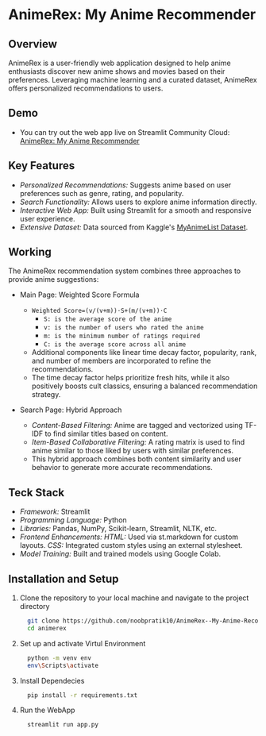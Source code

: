# AnimeRex: My Anime Recommender

## Overview
AnimeRex is a user-friendly web application designed to help anime enthusiasts discover new anime shows and movies based on their preferences. Leveraging machine learning and a curated dataset, AnimeRex offers personalized recommendations to users.

## Demo
- You can try out the web app live on Streamlit Community Cloud: [AnimeRex: My Anime Recommender](https://animerex--my-anime-recommender-fj3mto2havaewsktffvtlv.streamlit.app/)

## Key Features
- *Personalized Recommendations:* Suggests anime based on user preferences such as genre, rating, and popularity.
- *Search Functionality:* Allows users to explore anime information directly.
- *Interactive Web App:* Built using Streamlit for a smooth and responsive user experience.
- *Extensive Dataset:* Data sourced from Kaggle's [MyAnimeList Dataset](https://www.kaggle.com/datasets/dbdmobile/myanimelist-dataset).

## Working
The AnimeRex recommendation system combines three approaches to provide anime suggestions:
- Main Page: Weighted Score Formula
  - `Weighted Score=(v/(v+m))⋅S+(m/(v+m))⋅C`
      - `S: is the average score of the anime`
      - `v: is the number of users who rated the anime`
      - `m: is the minimum number of ratings required`
      - `C: is the average score across all anime`
  - Additional components like linear time decay factor, popularity, rank, and number of members are incorporated to refine the recommendations.
  - The time decay factor helps prioritize fresh hits, while it also positively boosts cult classics, ensuring a balanced recommendation strategy.

- Search Page: Hybrid Approach
  - *Content-Based Filtering:* Anime are tagged and vectorized using TF-IDF to find similar titles based on content.
  - *Item-Based Collaborative Filtering:* A rating matrix is used to find anime similar to those liked by users with similar preferences.
  - This hybrid approach combines both content similarity and user behavior to generate more accurate recommendations.

## Teck Stack
- *Framework:* Streamlit
- *Programming Language:* Python
- *Libraries:* Pandas, NumPy, Scikit-learn, Streamlit, NLTK, etc.
- *Frontend Enhancements:*
    *HTML:* Used via st.markdown for custom layouts.
    *CSS:* Integrated custom styles using an external stylesheet.
- *Model Training:* Built and trained models using Google Colab.

## Installation and Setup
1. Clone the repository to your local machine and navigate to the project directory
   ``` bash
     git clone https://github.com/noobpratik10/AnimeRex--My-Anime-Recommender.git
     cd animerex
   ```
2. Set up and activate Virtul Environment
   ```bash
     python -m venv env
     env\Scripts\activate
   ```
3. Install Dependecies
   ```bash
     pip install -r requirements.txt
   ```     
4. Run the WebApp
   ```bash
     streamlit run app.py
   ```



